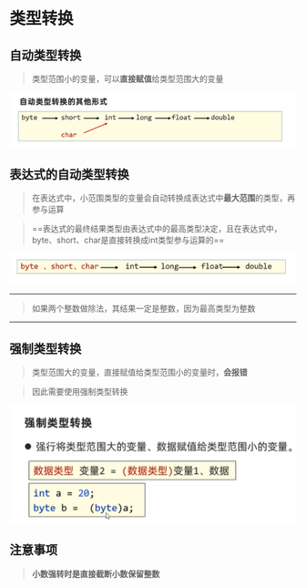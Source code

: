 # 类型转换

## 自动类型转换
>类型范围小的变量，可以**直接赋值**给类型范围大的变量

![](images/2024-02-12-11-26-52.png)

## 表达式的自动类型转换
>在表达式中，小范围类型的变量会自动转换成表达式中**最大范围**的类型，再参与运算

>==表达式的最终结果类型由表达式中的最高类型决定，且在表达式中，byte、short、char是直接转换成int类型参与运算的==

![](images/2024-02-12-11-42-39.png)

---
>如果两个整数做除法，其结果一定是整数，因为最高类型为整数
---

## 强制类型转换
>类型范围大的变量，直接赋值给类型范围小的变量时，**会报错**

>因此需要使用强制类型转换

![](images/2024-02-12-13-26-07.png)

## 注意事项
>**小数强转时是直接截断小数保留整数**